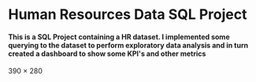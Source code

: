# Human Resources Data SQL Project

#### This is a SQL Project containing a HR dataset. I implemented some querying to the dataset to perform exploratory data analysis and in turn created a dashboard to show some KPI's and other metrics

390 × 280

